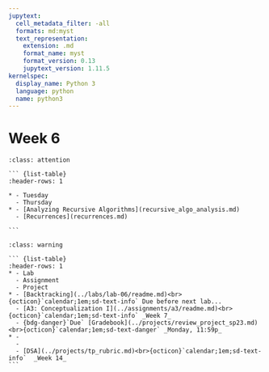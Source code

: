 ```yaml
---
jupytext:
  cell_metadata_filter: -all
  formats: md:myst
  text_representation:
    extension: .md
    format_name: myst
    format_version: 0.13
    jupytext_version: 1.11.5
kernelspec:
  display_name: Python 3
  language: python
  name: python3
---
```


# Week 6

```` {admonition} Agenda
:class: attention

``` {list-table}
:header-rows: 1

* - Tuesday
  - Thursday
* - [Analyzing Recursive Algorithms](recursive_algo_analysis.md)
  - [Recurrences](recurrences.md)

```

````

```` {admonition} Action Items
:class: warning

``` {list-table} 
:header-rows: 1
* - Lab
  - Assignment
  - Project
* - [Backtracking](../labs/lab-06/readme.md)<br>{octicon}`calendar;1em;sd-text-info` Due before next lab...
  - [A3: Conceptualization I](../assignments/a3/readme.md)<br>{octicon}`calendar;1em;sd-text-info` _Week 7_
  - {bdg-danger}`Due` [Gradebook](../projects/review_project_sp23.md)<br>{octicon}`calendar;1em;sd-text-danger` _Monday, 11:59p_
* - 
  - 
  - [DSA](../projects/tp_rubric.md)<br>{octicon}`calendar;1em;sd-text-info`  _Week 14_
```
````
